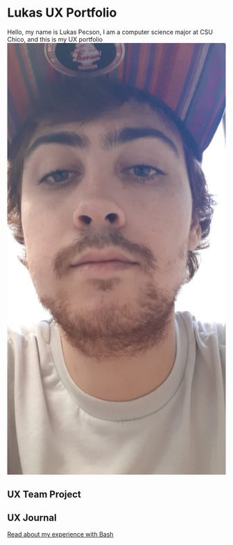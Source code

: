 # Lukas UX Portfolio
Hello, my name is Lukas Pecson, I am a computer science major at CSU Chico, and this is my UX portfolio
![Selfie](/assets/mecurrent.jpg)
## UX Team Project


## UX Journal

[Read about my experience with Bash](j01/)
